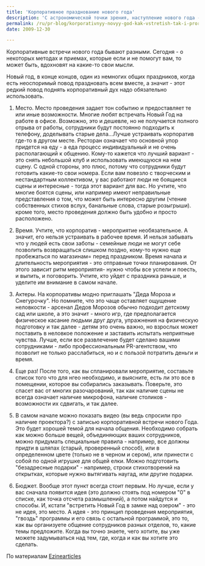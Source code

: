 ```yaml
---
title: 'Корпоративное празднование нового года'
description: 'С астрономической точки зрения, наступление нового года - это одна секунда, одно перемещение стрелки... Но как событие, Новый Год продолжается куда дольше - начинается за 3-5 дней до и продолжается 5-10 дней после, а бывает, что и до 15 января.'
permalink: /ru/pr-blog/korporativnyy-novyy-god-kak-vstretish-tak-i-prorabotaesh
date: 2009-12-30

---
```


Корпоративные встречи нового года бывают разными. Сегодня - о некоторых методах и приемах, которые если и не помогут вам, то может быть, вдохновят на какие-то свои мысли.

Новый год, в конце концов, один из немногих общих праздников, когда есть неоспоримый повод праздновать всем вместе, а значит - этот редкий повод поднять корпоративный дух надо обязательно использовать.

1. Место. Место проведения задает тон событию и предоставляет те или иные возможности. Многие любят встречать Новый Год на работе в офисе. Возможно, это и дешевле, но не получается полного отрыва от работы, сотрудники будут постоянно подходить к телефону, доделывать старые дела...Лучше устраивать корпоратив где-то в другом месте. Ресторан означает что основной упор придется на еду - а еда процесс индивидуальный и не очень располагающий к общению. Кому-то кажется что лучший вариант - это снять небольшой клуб и использовать имеющуюся на нем сцену. С одной стороны, это плюс, потому что сотрудники будут готовить какие-то свои номера. Если вам повезло с творческим и нестандартным коллективом, у вас работают люди не боящиеся сцены и интересные - тогда этот вариант для вас. Но учтите, что многие боятся сцены, или например имеют неправильные представления о том, что может быть интересно другим (чтение собственных стихов вслух, банальные слова, старые розыгрыши). кроме того, место проведения должно быть удобно и просто расположено.

2. Время. Учтите, что корпоратив - мероприятие необязательное. А значит, его нельзя устраивать в рабочее время. И нельзя забывать что у людей есть свои заботы - семейные люди не могут себе позволить возвращаться слишком поздно, кому-то нужно еще пробежаться по магазинам= перед праздником. Время начала и длительность мероприятия  - это отправные точки планирования. От этого зависит ритм мероприятия- нужно чтобы все успели и поесть, и выпить, и поговорить. Учтите, кто уйдет с праздника раньше, и уделите им внимание в самом начале.

3. Актеры. На корпоративы модно приглашать "Деда Мороза и Снегурочку". Но помните, что это чаще оставляет ощущение неловкости - арсенал Дедов Морозов обычно подходит детскому сад или школе, а это значит - много игр, где предполагается физическое касание людьми друг друга, упражнения на физическую подготовку и так далее - детям это очень важно, но взрослых может поставить в неловкое положение и заставить испытать неприятные чувства. Лучше, если все развлечение будет сделано вашими сотрудниками - либо профессиональным PR-агентством, что позволит не только расслабиться, но и с пользой потратить деньги и время.

4. Еще раз! После того, как вы спланировали мероприятие, составьте список того что для нгео необходимо, и выясните, есть ли это все в помещении, которое вы собирались заказывать. Поверьте, это спасет вас от многих разочарований, так как наличие сцены не всегда означает наличие микрофона, наличие столиков - возможности их сдвигать, и так далее.

5. В самом начале можно показать видео (вы ведь спросили про наличие проектора?) с записью корпоративной встречи нового Года. Это будет хорошей темой для начала общения. Необходимо собрать как можно больше вещей, объединяющих ваших сотрудников, можно придумать специальные правила - например, все должны придти в шляпах (старый, проверенный способ), или в определенном цвете (только не в черном и сером), или принести с собой по одной  игрушке для общей елки. Можно подготовить "безадресные подарки" - например, строки стихотворений на открытках, которые нужно вытягивать наугад, или другие подарки.

6. Бюджет. Вообще этот пункт всегда стоит первым. Но лучше, если у вас сначала появится идея (это должно стоять под номером "0" в списке, как точка отсчета размышлений), а потом найдутся и способы. И, кстати "встретить Новый Год в замке над озером" - это не идея, это место. А идея - это принцип проведения мероприятия, "гвоздь" программы и его связь с остальной программой, это то, как вы организуете общение сотрудников разных отделов, то, какие темы предложите. Когда вы точно знаете, чего хотите, вы уже можете задумываться над тем, где, когда и как вы хотите это сделать.

По материалам <a href="http://ezinearticles.com/?expert=Methew_Alyx">Ezinearticles</a>

